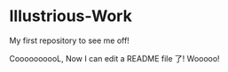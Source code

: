 # Illustrious-Work
My first repository to see me off!


CoooooooooL, Now I can edit a README file 了! Wooooo!

